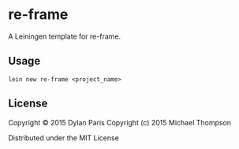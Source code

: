 # re-frame

A Leiningen template for re-frame.

## Usage

`lein new re-frame <project_name>`

## License

Copyright © 2015 Dylan Paris
Copyright (c) 2015 Michael Thompson

Distributed under the MIT License
